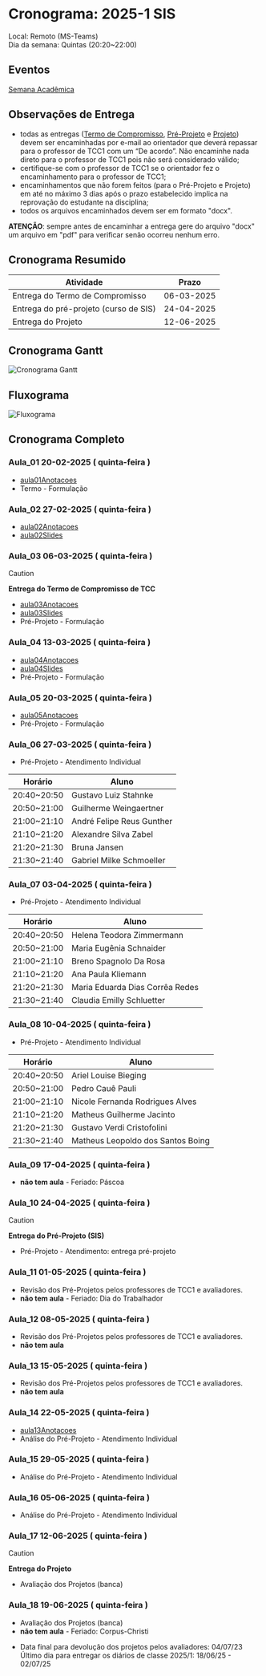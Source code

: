 # Cronograma:   2025-1 SIS  
  
Local:   Remoto (MS-Teams)  
Dia da semana:   Quintas (20:20\~22:00)  
  
<!-- [ ] Aviso: Inicio das aulas <> -->  
  
## Eventos  
  
[Semana Acadêmica](https://github.com/dalton-reis/dalton-reis/blob/main/_._/semanaAcademica.md "Semana Acadêmica")  
<!-- [SEMINCO](https://github.com/dalton-reis/dalton-reis/blob/main/_._/seminco.md "SEMINCO")  -->  
  
## Observações de Entrega  
  
- todas as entregas ([Termo de Compromisso](../Aulas/aula01Anotacoes.md#termo-de-compromisso "Termo de Compromisso"), [Pré-Projeto](../Aulas/aula02Anotacoes.md#modelos-projetos "Pré-Projeto") e [Projeto](../Aulas/aula02Anotacoes.md#modelos-projetos "Projeto")) devem ser encaminhadas por e-mail ao orientador que deverá repassar para o professor de TCC1 com um “De acordo”. Não encaminhe nada direto para o professor de TCC1 pois não será considerado válido;  
- certifique-se com o professor de TCC1 se o orientador fez o encaminhamento para o professor de TCC1;  
- encaminhamentos que não forem feitos (para o Pré-Projeto e Projeto) em até no máximo 3 dias após o prazo estabelecido implica na reprovação do estudante na disciplina;  
- todos os arquivos encaminhados devem ser em formato "docx".  
  
**ATENÇÃO**: sempre antes de encaminhar a entrega gere do arquivo "docx" um arquivo em "pdf" para verificar senão ocorreu nenhum erro.  
  
## Cronograma Resumido  
  
| Atividade | Prazo |  
|--- | ---- |  
| Entrega do Termo de Compromisso |   06-03-2025  |  
| Entrega do pré-projeto (curso de SIS) |   24-04-2025  |  
| Entrega do Projeto |   12-06-2025  |  
  
## Cronograma Gantt  
  
![Cronograma Gantt](../../svg/_SIS/Cronogramas/cronograma_SIS.svg "Cronograma Gantt")  
  
## Fluxograma  
  
![Fluxograma](cronogramaFluxograma.drawio.svg "fluxograma")  
  
## Cronograma Completo  
  
### Aula_01 20-02-2025  ( quinta-feira )  
  
<!-- \[AVISO] Termo atraso https://github.com/dalton-reis/disciplinaTCC1Privado/projects/1#card-67011391 -->  
- [aula01Anotacoes](../Aulas/aula01Anotacoes.md "aula01Anotacoes")  
- Termo - Formulação  
  
### Aula_02 27-02-2025  ( quinta-feira )  
  
- [aula02Anotacoes](../Aulas/aula02Anotacoes.md "aula02Anotacoes")  
- [aula02Slides](../Aulas/aula02Slides.pdf "aula02Slides")  
  
### Aula_03 06-03-2025  ( quinta-feira )  
  
> [!CAUTION]  
> **Entrega do Termo de Compromisso de TCC**  
  
- [aula03Anotacoes](../Aulas/aula03Anotacoes.md "aula03Anotacoes")  
- [aula03Slides](../Aulas/aula03Slides.pdf "aula03Slides")  
- Pré-Projeto - Formulação  
  
### Aula_04 13-03-2025  ( quinta-feira )  
  
<!-- \[AVISO] Orientadores https://github.com/dalton-reis/disciplinaTCC1Privado/projects/1#card-67524750 -->  
- [aula04Anotacoes](../Aulas/aula04Anotacoes.md "aula04Anotacoes")  
- [aula04Slides](../Aulas/aula04Slides.pdf "aula04Slides")  
- Pré-Projeto - Formulação  
  
### Aula_05 20-03-2025  ( quinta-feira )  
  
<!-- \[AVISO] banca SIS https://github.com/dalton-reis/disciplinaTCC1Privado/projects/1#card-67445813 -->  
- [aula05Anotacoes](../Aulas/aula05Anotacoes.md "aula05Anotacoes")  
- Pré-Projeto - Formulação  
  
### Aula_06 27-03-2025  ( quinta-feira )  
  
<!-- \[AVISO] Atendimento SIS: https://github.com/dalton-reis/disciplinaTCC1Privado/projects/1#card-85660899 -->  
- Pré-Projeto - Atendimento Individual  

| Horário | Aluno |
| -- | --- |  
| 20:40~20:50 | Gustavo Luiz Stahnke |
| 20:50~21:00 | Guilherme Weingaertner |
| 21:00~21:10 | André Felipe Reus Gunther |
| 21:10~21:20 | Alexandre Silva Zabel |
| 21:20~21:30 | Bruna Jansen |
| 21:30~21:40 | Gabriel Milke Schmoeller |
  
### Aula_07 03-04-2025  ( quinta-feira )  
  
- Pré-Projeto - Atendimento Individual  

| Horário | Aluno |
| -- | --- |  
| 20:40~20:50 | Helena Teodora Zimmermann |
| 20:50~21:00 | Maria Eugênia Schnaider |
| 21:00~21:10 | Breno Spagnolo Da Rosa |
| 21:10~21:20 | Ana Paula Kliemann |
| 21:20~21:30 | Maria Eduarda Dias Corrêa Redes |
| 21:30~21:40 | Claudia Emilly Schluetter |
  
### Aula_08 10-04-2025  ( quinta-feira )  
  
- Pré-Projeto - Atendimento Individual  

| Horário | Aluno |
| -- | --- |  
| 20:40~20:50 | Ariel Louise Bieging |
| 20:50~21:00 | Pedro Cauê Pauli |
| 21:00~21:10 | Nicole Fernanda Rodrigues Alves |
| 21:10~21:20 | Matheus Guilherme Jacinto |
| 21:20~21:30 | Gustavo Verdi Cristofolini |
| 21:30~21:40 | Matheus Leopoldo dos Santos Boing |

### Aula_09 17-04-2025  ( quinta-feira )  
  
- **não tem aula**  - Feriado: Páscoa  
  
### Aula_10 24-04-2025  ( quinta-feira )  
  
> [!CAUTION]  
> **Entrega do Pré-Projeto (SIS)**  
  
- Pré-Projeto - Atendimento: entrega pré-projeto  
  
### Aula_11 01-05-2025  ( quinta-feira )  
  
<!-- \[ ] Revisão dos Pré-Projetos: https://github.com/dalton-reis/disciplinaTCC1Privado/projects/1#card-86157761 -->  
- Revisão dos Pré-Projetos pelos professores de TCC1 e avaliadores.  
- **não tem aula**  - Feriado: Dia do Trabalhador  
  
### Aula_12 08-05-2025  ( quinta-feira )  
  
- Revisão dos Pré-Projetos pelos professores de TCC1 e avaliadores.  
- **não tem aula**  
  
### Aula_13 15-05-2025  ( quinta-feira )  
  
- Revisão dos Pré-Projetos pelos professores de TCC1 e avaliadores.  
- **não tem aula**  
  
### Aula_14 22-05-2025  ( quinta-feira )  
  
- [aula13Anotacoes](../Aulas/aula13Anotacoes.md "aula13Anotacoes")  
- Análise do Pré-Projeto - Atendimento Individual  
  
### Aula_15 29-05-2025  ( quinta-feira )  
  
- Análise do Pré-Projeto - Atendimento Individual  
  
### Aula_16 05-06-2025  ( quinta-feira )  
  
- Análise do Pré-Projeto - Atendimento Individual  
  
### Aula_17 12-06-2025  ( quinta-feira )  
  
> [!CAUTION]  
> **Entrega do Projeto**  
  
- Avaliação dos Projetos (banca)  
  
### Aula_18 19-06-2025  ( quinta-feira )  
  
- Avaliação dos Projetos (banca)  
- **não tem aula**  - Feriado: Corpus-Christi  
  
<!-- [ ] Aviso: DION: fechar notas <> -->  
- Data final para devolução dos projetos pelos avaliadores:  04/07/23  
Último dia para entregar os diários de classe 2025/1: 18/06/25 - 02/07/25  
  